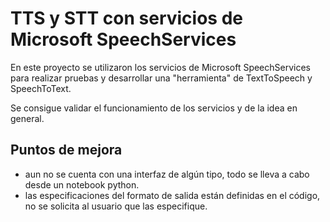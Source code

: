 # TTS y STT con servicios de Microsoft SpeechServices

En este proyecto se utilizaron los servicios de Microsoft SpeechServices para realizar pruebas y desarrollar una "herramienta" de TextToSpeech y SpeechToText.

Se consigue validar el funcionamiento de los servicios y de la idea en general.

## Puntos de mejora

- aun no se cuenta con una interfaz de algún tipo, todo se lleva a cabo desde un notebook python.
- las especificaciones del formato de salida están definidas en el código, no se solicita al usuario que las especifique.